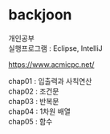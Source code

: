 # backjoon
개인공부   
실행프로그램 : Eclipse, IntelliJ     
          
https://www.acmicpc.net/   
   
chap01 : 입출력과 사칙연산   
chap02 : 조건문   
chap03 : 반복문   
chap04 : 1차원 배열   
chap05 : 함수   

